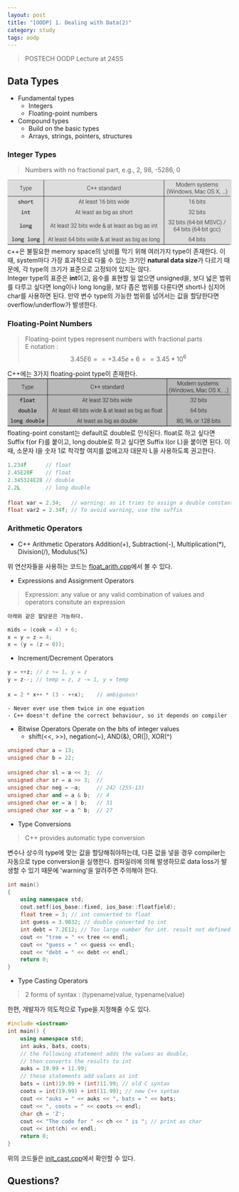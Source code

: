 ```yaml
---
layout: post
title: "[OODP] 1. Dealing with Data(2)"
category: study
tags: oodp
---
```


> POSTECH OODP Lecture at 24SS

## Data Types
* Fundamental types
    - Integers
    - Floating-point numbers
* Compound types
    - Build on the basic types
    - Arrays, strings, pointers, structures

<!--more-->

### Integer Types
> Numbers with no fractional part, e.g., 2, 98, -5286, 0

![integer-types](/assets/img/2024-02-26/integer-types.png) <br>
c++은 불필요한 memory space의 낭비를 막기 위해 여러가지 type이 존재한다. 이때, system마다 가장 효과적으로 다룰 수 있는 크기인 **natural data size**가 다르기 때문에, 각 type의 크기가 표준으로 고정되어 있지는 않다. <br>
Integer type의 표준은 **int**이고, 음수를 표현할 일 없으면 unsigned을, 보다 넓은 범위를 다루고 싶다면 long이나 long long을, 보다 좁은 범위를 다룬다면 short나 심지어 char를 사용하면 된다.
만약 변수 type의 가능한 범위를 넘어서는 값을 할당한다면 overflow/underflow가 발생한다.

### Floating-Point Numbers
> Floating-point types represent numbers with fractional parts<br>
E notation : $$3.45E6 == +3.45e+6 == 3.45 * 10^6$$

C++에는 3가지 floating-point type이 존재한다.
![floating-types](/assets/img/2024-02-28/floating-types.png)
floating-point constant는 default로 double로 인식된다.
float로 하고 싶다면 Suffix f(or F)를 붙이고, long double로 하고 싶다면 Suffix l(or L)을 붙이면 된다. 이때, 소문자 l을 숫자 1로 착각할 여지를 없애고자 대문자 L을 사용하도록 권고한다.
```c++
1.234f      // float
2.45E20F    // float
2.345324E28 // double
2.2L        // long double

float var = 2.34;   // warning: as it tries to assign a double constant to a float variable
float var2 = 2.34f; // To avoid warning, use the suffix
```

### Arithmetic Operators
* C++ Arithmetic Operators
Addition(+), Subtraction(-), Multiplication(*), Division(/), Modulus(%)

위 연산자들을 사용하는 코드는 [float_arith.cpp]에서 볼 수 있다.

* Expressions and Assignment Operators
> Expression: any value or any valid combination of values and operators consitute an expression

    아래와 같은 할당문은 가능하다.
``` c++
mids = (cook = 4) + 6;
x = y = z = 4;
x = (y = (z = 0));
```

* Increment/Decrement Operators

``` C++
y = ++z; // z += 1, y = z
y = z--; // temp = z, z -= 1, y = temp

x = 2 * x++ * (3 - ++x);    // ambiguous!
```
    - Never ever use them twice in one equation
    - C++ doesn't define the correct behaviour, so it depends on compiler

* Bitwise Operators
    Operate on the bits of integer values
    - shift(<<, >>), negation(~), AND(&), OR(|), XOR(^)

``` c++
unsigned char a = 13;
unsigned char b = 22;

unsigned char sl = a << 3;  // 
unsigned char sr = a >> 3;  // 
unsigned char neg = ~a;     // 242 (255-13)
unsigned char and = a & b;  // 4
unsigned char or = a | b;   // 31
unsigned char xor = a ^ b;  // 27
```

* Type Conversions
> C++ provides automatic type conversion

변수나 상수의 type에 맞는 값을 할당해줘야하는데, 다른 값을 넣을 경우 compiler는 자동으로 type conversion을 실행한다.
컴파일러에 의해 발생하므로 data loss가 발생할 수 있기 때문에 'warning'을 알려주면 주의해야 한다.
``` c++
int main()
{
    using namespace std;
    cout.setf(ios_base::fixed, ios_base::floatfield);
    float tree = 3; // int converted to float
    int guess = 3.9832; // double converted to int
    int debt = 7.2E12; // Too large number for int. result not defined in C++
    cout << "tree = " << tree << endl;
    cout << "guess = " << guess << endl;
    cout << "debt = " << debt << endl;
    return 0;
}
```

* Type Casting Operators
> 2 forms of syntax : (typename)value, typename(value)

한편, 개발자가 의도적으로 Type을 지정해줄 수도 있다.
``` c++
#include <iostream>
int main() {
    using namespace std;
    int auks, bats, coots;
    // the following statement adds the values as double,
    // then converts the results to int
    auks = 19.99 + 11.99;
    // these statements add values as int
    bats = (int)19.99 + (int)11.99; // old C syntax
    coots = int(19.99) + int(11.99); // new C++ syntax
    cout << "auks = " << auks << ", bats = " << bats;
    cout << ", coots = " << coots << endl;
    char ch = 'Z';
    cout << "The code for " << ch << " is "; // print as char
    cout << int(ch) << endl;
    return 0;
}
```

위의 코드들은 [init_cast.cpp]에서 확인할 수 있다.

## Questions?


<!-- Links -->
[float_arith.cpp]: https://github.com/baejaeho18/code/blob/main/0-Education/cpp/DataTypes/FundamentalTypes/float_arith.cpp
[init_cast.cpp]: https://github.com/baejaeho18/code/blob/main/0-Education/cpp/DataTypes/FundamentalTypes/init_cast.cpp

[bondini.cpp]: https://github.com/baejaeho18/code/blob/main/0-Education/cpp/DataTypes/FundamentalTypes/bondini.cpp